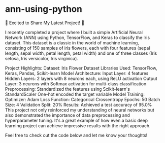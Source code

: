 # ann-using-python
🚀 Excited to Share My Latest Project! 🌸

I recently completed a project where I built a simple Artificial Neural Network (ANN) using Python, TensorFlow, and Keras to classify the Iris dataset. This dataset is a classic in the world of machine learning, consisting of 150 samples of iris flowers, each with four features (sepal length, sepal width, petal length, petal width) and one of three classes (Iris setosa, Iris versicolor, Iris virginica).

Project Highlights:
Dataset: Iris Flower Dataset
Libraries Used: TensorFlow, Keras, Pandas, Scikit-learn
Model Architecture:
Input Layer: 4 features
Hidden Layers: 2 layers with 8 neurons each, using ReLU activation
Output Layer: 3 neurons with Softmax activation for multi-class classification
Preprocessing:
Standardized the features using Scikit-learn's StandardScaler
One-hot encoded the target variable
Model Training:
Optimizer: Adam
Loss Function: Categorical Crossentropy
Epochs: 50
Batch Size: 4
Validation Split: 20%
Results:
Achieved a test accuracy of 95.0%
This project not only reinforced my understanding of neural networks but also demonstrated the importance of data preprocessing and hyperparameter tuning. It's a great example of how even a basic deep learning project can achieve impressive results with the right approach.

Feel free to check out the code below and let me know your thoughts!
